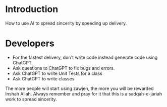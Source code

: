 # Introduction

How to use AI to spread sincerity by speeding up delivery.

# Developers
* For the fastest delivery, don't write code instead generate code using ChatGPT. 
* Ask questions to ChatGPT to fix bugs and errors. 
* Ask ChatGPT to write Unit Tests for a class
* Ask ChatGPT to write classes

The more people will start using zawjen, the more you will be rewarded Inshah Allah. Always remember and pray for it that this is a sadqah-e-jariah work to spread sincerity.